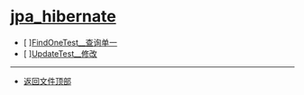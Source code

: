 
# [jpa_hibernate](../README.md)

- [ ][FindOneTest__查询单一](src/test/java/com/cpucode/test/FindOneTest.java)
- [ ][UpdateTest__修改](src/test/java/com/cpucode/test/UpdateTest.java)

-----------------

- [返回文件顶部](../README.md)
